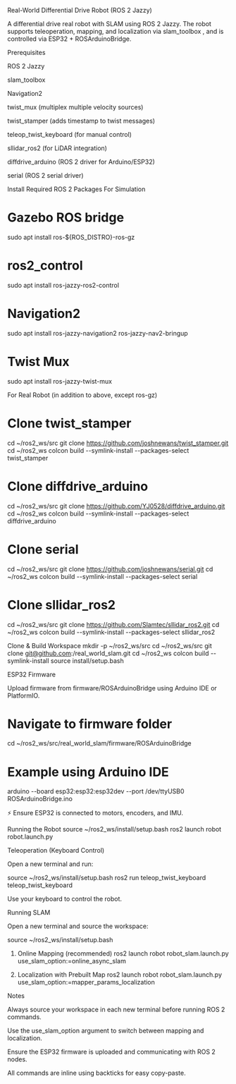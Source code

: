 Real-World Differential Drive Robot (ROS 2 Jazzy)

A differential drive real robot with SLAM using ROS 2 Jazzy.
The robot supports teleoperation, mapping, and localization via slam_toolbox
, and is controlled via ESP32 + ROSArduinoBridge.

Prerequisites

ROS 2 Jazzy

slam_toolbox

Navigation2

twist_mux (multiplex multiple velocity sources)

twist_stamper (adds timestamp to twist messages)

teleop_twist_keyboard (for manual control)

sllidar_ros2 (for LiDAR integration)

diffdrive_arduino (ROS 2 driver for Arduino/ESP32)

serial (ROS 2 serial driver)

Install Required ROS 2 Packages
For Simulation
# Gazebo ROS bridge
sudo apt install ros-${ROS_DISTRO}-ros-gz

# ros2_control
sudo apt install ros-jazzy-ros2-control

# Navigation2
sudo apt install ros-jazzy-navigation2 ros-jazzy-nav2-bringup

# Twist Mux
sudo apt install ros-jazzy-twist-mux

For Real Robot (in addition to above, except ros-gz)
# Clone twist_stamper
cd ~/ros2_ws/src
git clone https://github.com/joshnewans/twist_stamper.git
cd ~/ros2_ws
colcon build --symlink-install --packages-select twist_stamper

# Clone diffdrive_arduino
cd ~/ros2_ws/src
git clone https://github.com/YJ0528/diffdrive_arduino.git
cd ~/ros2_ws
colcon build --symlink-install --packages-select diffdrive_arduino

# Clone serial
cd ~/ros2_ws/src
git clone https://github.com/joshnewans/serial.git
cd ~/ros2_ws
colcon build --symlink-install --packages-select serial

# Clone sllidar_ros2
cd ~/ros2_ws/src
git clone https://github.com/Slamtec/sllidar_ros2.git
cd ~/ros2_ws
colcon build --symlink-install --packages-select sllidar_ros2

Clone & Build Workspace
mkdir -p ~/ros2_ws/src
cd ~/ros2_ws/src
git clone git@github.com:<your-username>/real_world_slam.git
cd ~/ros2_ws
colcon build --symlink-install
source install/setup.bash

ESP32 Firmware

Upload firmware from firmware/ROSArduinoBridge using Arduino IDE or PlatformIO.

# Navigate to firmware folder
cd ~/ros2_ws/src/real_world_slam/firmware/ROSArduinoBridge

# Example using Arduino IDE
arduino --board esp32:esp32:esp32dev --port /dev/ttyUSB0 ROSArduinoBridge.ino


⚡ Ensure ESP32 is connected to motors, encoders, and IMU.

Running the Robot
source ~/ros2_ws/install/setup.bash
ros2 launch robot robot.launch.py

Teleoperation (Keyboard Control)

Open a new terminal and run:

source ~/ros2_ws/install/setup.bash
ros2 run teleop_twist_keyboard teleop_twist_keyboard


Use your keyboard to control the robot.

Running SLAM

Open a new terminal and source the workspace:

source ~/ros2_ws/install/setup.bash

1. Online Mapping (recommended)
ros2 launch robot robot_slam.launch.py use_slam_option:=online_async_slam

2. Localization with Prebuilt Map
ros2 launch robot robot_slam.launch.py use_slam_option:=mapper_params_localization

Notes

Always source your workspace in each new terminal before running ROS 2 commands.

Use the use_slam_option argument to switch between mapping and localization.

Ensure the ESP32 firmware is uploaded and communicating with ROS 2 nodes.

All commands are inline using backticks for easy copy-paste.
